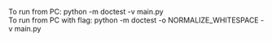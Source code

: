 To run from PC: python -m doctest -v main.py  
To run from PC with flag: python -m doctest -o NORMALIZE_WHITESPACE -v main.py
